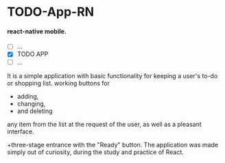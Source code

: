 # TODO-App-RN

#### react-native mobile.

- [ ] ... 
- [x] TODO APP
- [ ] ...

It is a simple application with basic functionality for keeping a user's to-do or shopping list.
working buttons for 
+ adding, 
+ changing, 
+ and deleting 

any item from the list at the request of the user, as well as a pleasant interface.

+three-stage entrance with the "Ready" button.
The application was made simply out of curiosity, during the study and practice of React.

